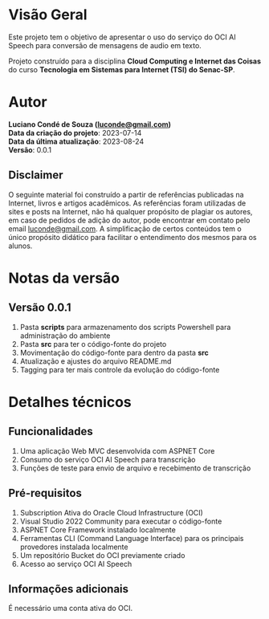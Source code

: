 # Visão Geral
Este projeto tem o objetivo de apresentar o uso do serviço do OCI AI Speech para conversão de mensagens de audio em texto. 

Projeto construído para a disciplina **Cloud Computing e Internet das Coisas** do curso **Tecnologia em Sistemas para Internet (TSI) do Senac-SP**.

# Autor
**Luciano Condé de Souza (luconde@gmail.com)**  
**Data da criação do projeto**: 2023-07-14  
**Data da última atualização**: 2023-08-24  
**Versão**: 0.0.1

## Disclaimer
O seguinte material foi construído a partir de referências publicadas na Internet, livros e artigos acadêmicos. As referências foram utilizadas de sites e posts na Internet, não há qualquer propósito de plagiar os autores, em caso de pedidos de adição do autor, pode encontrar em contato pelo email luconde@gmail.com. A simplificação de certos conteúdos tem o único propósito didático para facilitar o entendimento dos mesmos para os alunos.

# Notas da versão 
## Versão 0.0.1
1. Pasta **scripts** para armazenamento dos scripts Powershell para administração do ambiente
2. Pasta **src** para ter o código-fonte do projeto
3. Movimentação do código-fonte para dentro da pasta **src**
4. Atualização e ajustes do arquivo README.md
5. Tagging para ter mais controle da evolução do código-fonte

# Detalhes técnicos

## Funcionalidades
1. Uma aplicação Web MVC desenvolvida com ASPNET Core
2. Consumo do serviço OCI AI Speech para transcrição
3. Funções de teste para envio de arquivo e recebimento de transcrição

## Pré-requisitos
1. Subscription Ativa do  Oracle Cloud Infrastructure (OCI)
3. Visual Studio 2022 Community para executar o código-fonte
4. ASPNET Core Framework instalado localmente
5. Ferramentas CLI (Command Language Interface) para os principais provedores instalada localmente
6. Um repositório Bucket do OCI previamente criado
7. Acesso ao serviço OCI AI Speech

## Informações adicionais
É necessário uma conta ativa do OCI. 

